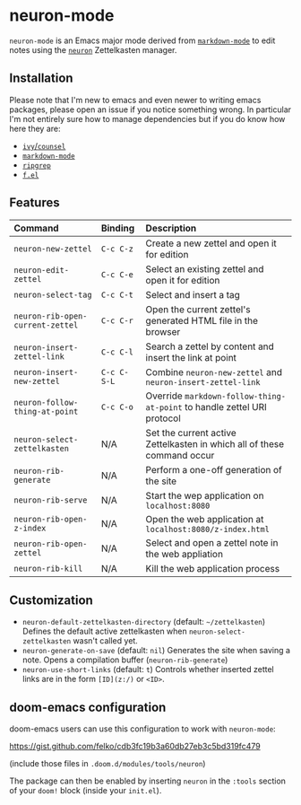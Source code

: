 # neuron-mode

`neuron-mode` is an Emacs major mode derived from [`markdown-mode`](https://jblevins.org/projects/markdown-mode/)
to edit notes using the [`neuron`](https://neuron.srid.ca/) Zettelkasten manager.

## Installation

Please note that I'm new to emacs and even newer to writing emacs packages,
please open an issue if you notice something wrong. In particular I'm not
entirely sure how to manage dependencies but if you do know how here they are:

- [`ivy`/`counsel`](https://github.com/abo-abo/swiper)
- [`markdown-mode`](https://github.com/jrblevin/markdown-mode)
- [`ripgrep`](https://github.com/BurntSushi/ripgrep)
- [`f.el`](https://github.com/rejeep/f.el)

## Features

| Command                          | Binding     | Description                                                             |
| :------------------------------- | :---------- | :---------------------------------------------------------------------- |
| `neuron-new-zettel`              | `C-c C-z`   | Create a new zettel and open it for edition                             |
| `neuron-edit-zettel`             | `C-c C-e`   | Select an existing zettel and open it for edition                       |
| `neuron-select-tag`              | `C-c C-t`   | Select and insert a tag                                                 |
| `neuron-rib-open-current-zettel` | `C-c C-r`   | Open the current zettel's generated HTML file in the browser            |
| `neuron-insert-zettel-link`      | `C-c C-l`   | Search a zettel by content and insert the link at point                 |
| `neuron-insert-new-zettel`       | `C-c C-S-L` | Combine `neuron-new-zettel` and `neuron-insert-zettel-link`             |
| `neuron-follow-thing-at-point`   | `C-c C-o`   | Override `markdown-follow-thing-at-point` to handle zettel URI protocol |
| `neuron-select-zettelkasten`     | N/A         | Set the current active Zettelkasten in which all of these command occur |
| `neuron-rib-generate`            | N/A         | Perform a one-off generation of the site                                |
| `neuron-rib-serve`               | N/A         | Start the wep application on `localhost:8080`                           |
| `neuron-rib-open-z-index`        | N/A         | Open the web application at `localhost:8080/z-index.html`               |
| `neuron-rib-open-zettel`         | N/A         | Select and open a zettel note in the web appliation                     |
| `neuron-rib-kill`                | N/A         | Kill the web application process                                        |

## Customization

- `neuron-default-zettelkasten-directory` (default: `~/zettelkasten`)
  Defines the default active zettelkasten when `neuron-select-zettelkasten`
  wasn't called yet.
- `neuron-generate-on-save` (default: `nil`)
  Generates the site when saving a note. Opens a compilation buffer
  (`neuron-rib-generate`)
- `neuron-use-short-links` (default: `t`)
  Controls whether inserted zettel links are in the form `[ID](z:/)` or
  `<ID>`.

## doom-emacs configuration

doom-emacs users can use this configuration to work with `neuron-mode`:

<https://gist.github.com/felko/cdb3fc19b3a60db27eb3c5bd319fc479>

(include those files in `.doom.d/modules/tools/neuron`)

The package can then be enabled by inserting `neuron` in the `:tools` section
of your `doom!` block (inside your `init.el`).
